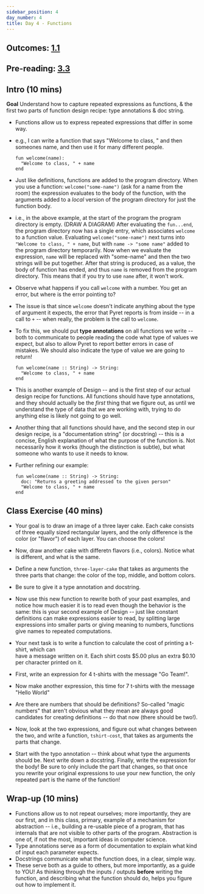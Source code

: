 ```yaml
---
sidebar_position: 4
day_number: 4
title: Day 4 - Functions
---
```


## Outcomes: [1.1](/outcomes/#(1.1))

## Pre-reading: [3.3](https://dcic-world.org/2024-09-03/From_Repeated_Expressions_to_Functions.html)

## Intro (10 mins)

**Goal** Understand how to capture repeated expressions as functions, & the first two parts of function design recipe: type annotations & doc string.

- Functions allow us to express repeated expressions that differ in some way.
- e.g., I can write a function that says "Welcome to class, " and then someones
  name, and then use it for many different people. 
  ```pyret
  fun welcome(name):
    "Welcome to class, " + name
  end
  ```
- Just like definitions, functions are added to the program directory. When you
  use a function: `welcome("some-name")` (ask for a name from the room)
  the expression evaluates to the body of the function, with the
  arguments added to a _local_ version of the program directory for just the
  function body.
- i.e., in the above example, at the start of the program the program directory
  is empty. (DRAW A DIAGRAM) After evaluating the `fun...end`, the program
  directory now has a single entry, which associates `welcome` to a function
  value. Evaluating `welcome("some-name")` next turns into `"Welcome to class,
  " + name`, but with `name -> "some name"` added to the program directory
  temporarily. Now when we evaluate the expression, `name` will be replaced with
  "some-name" and then the two strings will be put together. After that string
  is produced, as a value, the body of function has ended, and thus `name` is
  removed from the program directory. This means that if you try to use `name`
  after, it won't work.

- Observe what happens if you call `welcome` with a number. You get an error,
  but where is the error pointing to?
- The issue is that since `welcome` doesn't indicate anything about the
  type of argument it expects, the error that Pyret reports is from inside --
  in a call to `+` -- when really, the problem is the call to
  `welcome`. 
- To fix this, we should put **type annotations** on all functions we write -- 
  both to communicate to people reading the code what type of values we expect, but 
  also to allow Pyret to report better errors in case of mistakes. We should also 
  indicate the type of value we are going to return!
  ```pyret
  fun welcome(name :: String) -> String:
    "Welcome to class, " + name
  end
  ```
- This is another example of Design -- and is the first step of our actual
  design recipe for functions. All functions should have type annotations, and
  they should actually be the _first_ thing that we figure out, as until we
  understand the type of data that we are working with, trying to do anything
  else is likely not going to go well.
- Another thing that all functions should have, and the second step in our
  design recipe, is a "documentation string" (or docstring) -- this is a
  concise, English explanation of what the purpose of the function is. Not
  necessarily how it works (though the distinction is subtle), but what someone
  who wants to use it needs to know. 
- Further refining our example:
  ```pyret
  fun welcome(name :: String) -> String:
    doc: "Returns a greeting addressed to the given person"
    "Welcome to class, " + name
  end
  ```


## Class Exercise (40 mins)

- Your goal is to draw an image of a three layer cake. Each cake consists of
  three equally sized rectangular layers, and the only difference is the color
  (or "flavor") of each layer. You can choose the colors!
- Now, draw another cake with differetn flavors (i.e., colors). Notice what is
  different, and what is the same.
- Define a new function, `three-layer-cake` that takes as arguments the three
  parts that change: the color of the top, middle, and bottom colors. 
- Be sure to give it a type annotation and docstring. 
- Now use this new function to rewrite both of your past examples, and notice
  how much easier it is to read even though the behavior is the same: this is
  your second example of Design -- just like constant definitions can make
  expressions easier to read, by splitting large expressions into smaller parts
  or giving meaning to numbers, functions give names to repeated computations.

- Your next task is to write a function to calculate the cost of printing a t-shirt, which can  
  have a message written on it. Each shirt costs \$5.00 plus an extra \$0.10 per
  character printed on it.
- First, write an expression for 4 t-shirts with the message "Go Team!".
- Now make another expression, this time for 7 t-shirts with the message "Hello World"
- Are there are numbers that should be definitions? So-called "magic numbers"
  that aren't obvious what they mean are always good candidates for creating
  definitions -- do that now (there should be two!).
- Now, look at the two expressions, and figure out what changes between the two,
  and write a function, `tshirt-cost`, that takes as arguments the parts that
  change. 
- Start with the typo annotation -- think about what type the arguments should
  be. Next write down a docstring. Finally, write the expression for the body!
  Be sure to only include the part that changes, so that once you rewrite your
  original expressions to use your new function, the only repeated part is the
  name of the function!

## Wrap-up (10 mins)
- Functions allow us to not repeat ourselves; more importantly, they are our first, and in this class, primary, example of a mechanism for abstraction -- i.e., building a re-usable piece of a program, that has internals that are not visible to other parts of the program. Abstraction is one of, if not the most, important ideas in computer science.
- Type annotations serve as a form of documentation to explain what kind of input each parameter expects.
- Docstrings communicate what the function does, in a clear, simple way. 
- These serve both as a guide to others, but more importantly, as a guide to
  YOU! As thinking through the inputs / outputs **before** writing the function,
  and describing what the function should do, helps you figure out how to
  implement it.

